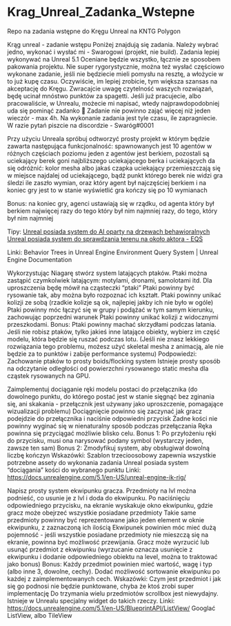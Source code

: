 # Krag_Unreal_Zadanka_Wstepne
Repo na zadania wstępne do Kręgu Unreal na KNTG Polygon

Krąg unreal - zadanie wstępu
Poniżej znajdują się zadania. Należy wybrać jedno, wykonać i wysłać mi - Swarogowi (projekt, nie build). Zadania lepiej wykonywać na Unreal 5.1
Oceniane będzie wszystko, łącznie ze sposobem pakowania projektu. Nie super rygorystycznie, można też wysłać częściowo wykonane zadanie, jeśli nie będziecie mieli pomysłu na resztę, a włożycie w to już kupę czasu. Oczywiście, im lepiej zrobicie, tym większa szansas na akceptację do Kręgu. Zwracajcie uwagę czytelność waszych rozwiązań, będę ucinał mnóstwo punktów za spagetti.
Jeśli już pracujecie, albo pracowaliście, w Unrealu, możecie mi napisać, wtedy najprawdopodobniej uda się pominąć zadanko 🙂 
Zadanie nie powinno zająć więcej niż jeden wieczór - max 4h.
Na wykonanie zadania jest tyle czasu, ile zapragniecie.
W razie pytań piszcie na discordzie - Swaróg#0001


Przy użyciu Unreala spróbuj odtworzyć prosty projekt w którym będzie zawarta następująca funkcjonalność:
spawnowanych jest 10 agentów w różnych częściach poziomu
jeden z agentów jest berkiem, pozostali są uciekający
berek goni najbliższego uciekającego
berka i uciekających da się odróżnić: kolor mesha albo jakaś czapka
uciekający przemieszczają się w miejsce najdalej od uciekającego, bądź punkt którego berek nie widzi
gra śledzi ile zaszło wymian, oraz który agent był najczęściej berkiem i na koniec gry jest to w stanie wyświetlić
gra kończy się po 10 wymianach


Bonus:
na koniec gry, agenci ustawiają się w rządku, od agenta który był berkiem najwięcej razy do tego który był nim najmniej razy, do tego, który był nim najmniej


Tipy:
[Unreal posiada system do AI oparty na drzewach behawioralnych](https://docs.unrealengine.com/5.0/en-US/behavior-trees-in-unreal-engine/)
[Unreal posiada system do sprawdzania terenu na około aktora - EQS](https://docs.unrealengine.com/4.26/en-US/InteractiveExperiences/ArtificialIntelligence/EQS)

Linki:
Behavior Trees in Unreal Engine
Environment Query System | Unreal Engine Documentation


Wykorzystując Niagarę stwórz system latających ptaków. Ptaki można zastąpić czymkolwiek latającym: motylami, dronami, samolotami itd. Dla uproszczenia będę mówił na cząsteczki “ptaki”
Ptaki powinny być rysowanie tak, aby można było rozpoznać ich kształt.
Ptaki powinny unikać kolizji ze sobą (rzadkie kolizje są ok, najlepiej jakby ich nie było w ogóle)
Ptaki powinny móc łączyć się w grupy i podążać w tym samym kierunku, zachowując poprzedni warunek
Ptaki powinny unikać kolizji z widocznymi przeszkodami.
Bonus:
Ptaki powinny machać skrzydłami podczas latania. Jeśli nie robisz ptaków, tylko jakieś inne latające obiekty, wybierz im część modelu, która będzie się ruszać podczas lotu.  (Jeśli nie znasz lekkiego rozwiązania tego problemu, możesz użyć skeletal mesha z animacją, ale nie będzie za to punktów i zabije performance systemu)
Podpowiedzi:
Zachowanie ptaków to prosty boids/flocking system
Istnieje prosty sposób na odczytanie odległości od powierzchni rysowanego static mesha dla cząstek rysowanych na GPU.


Zaimplementuj dociąganie ręki modelu postaci do przełącznika (do dowolnego punktu, do którego postać jest w stanie sięgnąć bez zginania się, ani skakania - przełącznik jest używany jako uproszczenie, pomagające wizualizacji problemu)
Dociągnięcie powinno się zaczynać jak gracz podejdzie do przełącznika i naciśnie odpowiedni przycisk
Żadne kości nie powinny wyginać się w nienaturalny sposób podczas przełączania
Ręka powinna się przyciągać możliwie blisko celu.
Bonus 1:
Po przyłożeniu ręki do przycisku, musi ona narysować podany symbol (wystarczy jeden, zawsze ten sam)
Bonus 2:
Zmodyfikuj system, aby obsługiwał dowolną liczbę kończyn
Wskazówki:
Szablon trzecioosobowy zapewnia wszystkie potrzebne assety do wykonania zadania
Unreal posiada system “dociągania” kości do wybranego punktu
Linki:
 https://docs.unrealengine.com/5.1/en-US/unreal-engine-ik-rig/


Napisz prosty system ekwipunku gracza.
Przedmioty na lvl można podnieść, co usunie je z lvl i doda do ekwipunku.
Po naciśnięciu odpowiedniego przycisku, na ekranie wyskakuje okno ekwipunku, gdzie gracz może obejrzeć wszystkie posiadane przedmioty
Takie same przedmioty powinny być reprezentowane jako jeden element w oknie ekwipunku, z zaznaczoną ich ilością 
Ekwipunek powinien móc mieć dużą pojemność - jeśli wszystkie posiadane przedmioty nie mieszczą się na ekranie, powinna być możliwość przewijania.
Gracz może wyrzucić lub usunąć przedmiot z ekwipunku (wyrzucanie oznacza usunięcie z ekwipunku i dodanie odpowiedniego obiektu na level, można to traktować jako bonus)
Bonus:
Każdy przedmiot powinien mieć wartość, wagę i typ (albo inne 3, dowolne, cechy). Dodać możliwość sortowanie ekwipunku po każdej z zaimplementowanych cech.
	Wskazówki:
Czym jest przedmiot i jak się go podnosi nie będzie punktowane, chyba że ktoś zrobi super implementację
Do trzymania wielu przedmiotów scrollbox jest niewydajny. Istnieje w Unrealu specjalny widget do takich rzeczy.
	Linki: 
https://docs.unrealengine.com/5.1/en-US/BlueprintAPI/ListView/
Googlać ListView, albo TileView
